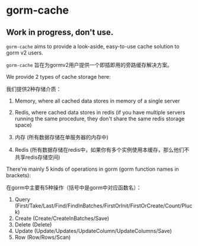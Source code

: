 # gorm-cache
## Work in progress, don't use.

`gorm-cache` aims to provide a look-aside, easy-to-use cache solution to gorm v2 users.

`gorm-cache` 旨在为gormv2用户提供一个即插即用的旁路缓存解决方案。

We provide 2 types of cache storage here:

我们提供2种存储介质：

1. Memory, where all cached data stores in memory of a single server
2. Redis, where cached data stores in redis (if you have multiple servers running the same procedure, they don't share the same redis storage space)


1. 内存 (所有数据存储在单服务器的内存中)
2. Redis (所有数据存储在redis中，如果你有多个实例使用本缓存，那么他们不共享redis存储空间)

There're mainly 5 kinds of operations in gorm (gorm function names in brackets):

在gorm中主要有5种操作（括号中是gorm中对应函数名）：

1. Query (First/Take/Last/Find/FindInBatches/FirstOrInit/FirstOrCreate/Count/Pluck)
2. Create (Create/CreateInBatches/Save)
3. Delete (Delete)
4. Update (Update/Updates/UpdateColumn/UpdateColumns/Save)
5. Row (Row/Rows/Scan)


